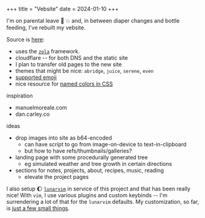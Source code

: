 +++
title = "Vebsite"
date = 2024-01-10
+++

I'm on parental leave :baby: :boom:
and, in between diaper changes and bottle feeding,
I've rebuilt my vebsite.

Source is [here](https://github.com/yosemitebandit/vebsite/tree/zola):
- uses the [`zola`](https://www.getzola.org/) framework.
- cloudflare -- for both DNS and the static site
- I plan to transfer old pages to the new site
- themes that might be nice: `abridge`, `juice`, `serene`, `even`
- [supported emoji](https://github.com/github/gemoji/blob/master/db/emoji.json)
- nice resource for [named colors in CSS](https://developer.mozilla.org/en-US/docs/Web/CSS/named-color)

inspiration
- manuelmoreale.com
- dan.carley.co

ideas
- drop images into site as b64-encoded
  - can have script to go from image-on-device to text-in-clipboard
  - but how to have refs/thumbnails/galleries?
- landing page with some procedurally generated tree
  - eg simulated weather and tree growth in certain directions
- sections for notes, projects, about, recipes, music, reading
  - elevate the project pages

I also setup :moon: [`lunarvim`](https://www.lunarvim.org/) in service of this project
and that has been really nice!
With `vim`, I use various plugins and custom keybinds --
I'm surrendering a lot of that for the `lunarvim` defaults.
My customization, so far, is [just a few small things](https://github.com/yosemitebandit/dotdotdot/blob/b89a66fcad6d762724ff759a069ee398c1302d4a/lvim-config.lua).
